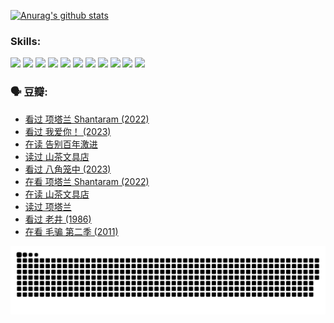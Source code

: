 
[![Anurag's github stats](https://github-readme-stats.vercel.app/api?username=w940853815)](https://github.com/anuraghazra/github-readme-stats)

### Skills:

<code><img height="32" src="https://cdn.jsdelivr.net/npm/simple-icons@v5/icons/python.svg"></code>
<code><img height="32" src="https://cdn.jsdelivr.net/npm/simple-icons@v5/icons/javascript.svg"></code>
<code><img height="32" src="https://cdn.jsdelivr.net/npm/simple-icons@v5/icons/django.svg"></code>
<code><img height="32" src="https://cdn.jsdelivr.net/npm/simple-icons@v5/icons/flask.svg"></code>
<code><img height="32" src="https://cdn.jsdelivr.net/npm/simple-icons@v5/icons/vuetify.svg"></code>
<code><img height="32" src="https://cdn.jsdelivr.net/npm/simple-icons@v5/icons/git.svg"></code>
<code><img height="32" src="https://cdn.jsdelivr.net/npm/simple-icons@v5/icons/docker.svg"></code>
<code><img height="32" src="https://cdn.jsdelivr.net/npm/simple-icons@v5/icons/postgresql.svg"></code>
<code><img height="32" src="https://cdn.jsdelivr.net/npm/simple-icons@v5/icons/elasticsearch.svg"></code>
<code><img height="32" src="https://cdn.jsdelivr.net/npm/simple-icons@v5/icons/macos.svg"></code>
<code><img height="32" src="https://cdn.jsdelivr.net/npm/simple-icons@v5/icons/linux.svg"></code>

### 🗣 豆瓣:

<!-- DOUBAN-ACTIVITIES:START -->
- [看过 项塔兰 Shantaram‎ (2022)](https://www.douban.com/people/136069238/status/4387849946/?_i=96140942)
- [看过 我爱你！‎ (2023)](https://www.douban.com/people/136069238/status/4385556252/?_i=96140942)
- [在读 告别百年激进](https://www.douban.com/people/136069238/status/4374953075/?_i=96140942)
- [读过 山茶文具店](https://www.douban.com/people/136069238/status/4374952154/?_i=96140942)
- [看过 八角笼中‎ (2023)](https://www.douban.com/people/136069238/status/4367541707/?_i=96140942)
- [在看 项塔兰 Shantaram‎ (2022)](https://www.douban.com/people/136069238/status/4365497032/?_i=96140942)
- [在读 山茶文具店](https://www.douban.com/people/136069238/status/4364620725/?_i=96140942)
- [读过 项塔兰](https://www.douban.com/people/136069238/status/4364620288/?_i=96140942)
- [看过 老井‎ (1986)](https://www.douban.com/people/136069238/status/4362366672/?_i=96140942)
- [在看 毛骗 第二季‎ (2011)](https://www.douban.com/people/136069238/status/4355752869/?_i=96140942)
<!-- DOUBAN-ACTIVITIES:END -->


![Snake animation](https://raw.githubusercontent.com/w940853815/w940853815/output/github-contribution-grid-snake.svg)

<!--
**w940853815/w940853815** is a ✨ _special_ ✨ repository because its `README.md` (this file) appears on your GitHub profile.

Here are some ideas to get you started:

- 🔭 I’m currently working on ...
- 🌱 I’m currently learning ...
- 👯 I’m looking to collaborate on ...
- 🤔 I’m looking for help with ...
- 💬 Ask me about ...
- 📫 How to reach me: ...
- 😄 Pronouns: ...
- ⚡ Fun fact: ...
-->
